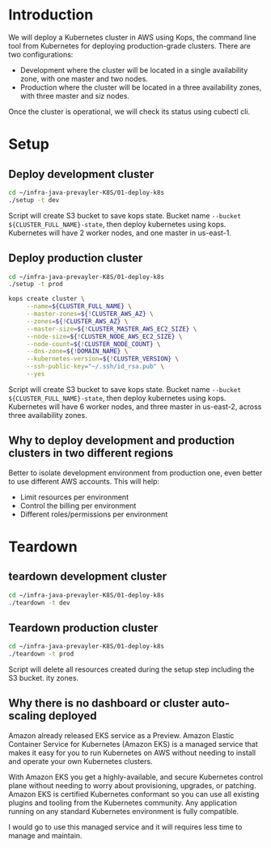 # Introduction
We will deploy a Kubernetes cluster in AWS using Kops, the command line tool from Kubernetes for deploying production-grade clusters. There are two configurations: 
* Development where the cluster will be located in a single availability zone, with one master and two nodes.
* Production where the cluster will be located in a three availability zones, with three master and siz nodes.

Once the cluster is operational, we will check its status using cubectl cli. 

# Setup
## Deploy development cluster

```bash
cd ~/infra-java-prevayler-K8S/01-deploy-k8s
./setup -t dev
```

Script will create S3 bucket to save kops state. Bucket name `--bucket ${CLUSTER_FULL_NAME}-state`, then deploy kubernetes using kops.
Kubernetes will have 2 worker nodes, and one master in us-east-1.

## Deploy production cluster

```bash
cd ~/infra-java-prevayler-K8S/01-deploy-k8s
./setup -t prod
```

```bash
kops create cluster \
     --name=${CLUSTER_FULL_NAME} \
     --master-zones=${!CLUSTER_AWS_AZ} \
     --zones=${!CLUSTER_AWS_AZ} \
     --master-size=${!CLUSTER_MASTER_AWS_EC2_SIZE} \
     --node-size=${!CLUSTER_NODE_AWS_EC2_SIZE} \
     --node-count=${!CLUSTER_NODE_COUNT} \
     --dns-zone=${!DOMAIN_NAME} \
     --kubernetes-version=${!CLUSTER_VERSION} \
     --ssh-public-key="~/.ssh/id_rsa.pub" \
     --yes
```

Script will create S3 bucket to save kops state. Bucket name `--bucket ${CLUSTER_FULL_NAME}-state`, then deploy kubernetes using kops.
Kubernetes will have 6 worker nodes, and three master in us-east-2, across three availability zones.

## Why to deploy development and production clusters in two different regions
Better to isolate development environment from production one, even better to use different AWS accounts. This will help:
* Limit resources per environment
* Control the billing per environment
* Different roles/permissions per environment


# Teardown
## teardown development cluster

```bash
cd ~/infra-java-prevayler-K8S/01-deploy-k8s
./teardown -t dev
```

## Teardown production cluster

```bash
cd ~/infra-java-prevayler-K8S/01-deploy-k8s
./teardown -t prod
```

Script will  delete all resources created during the setup step including the S3 bucket. ity zones.

## Why there is no dashboard or cluster auto-scaling deployed
Amazon already released EKS service as a Preview. Amazon Elastic Container Service for Kubernetes (Amazon EKS) is a managed service that
makes it easy for you to run Kubernetes on AWS without needing to install and operate your own Kubernetes clusters.

With Amazon EKS you get a highly-available, and secure Kubernetes control plane without needing to worry about provisioning, upgrades,
or patching. Amazon EKS is certified Kubernetes conformant so you can use all existing plugins and tooling from the Kubernetes
community. Any application running on any standard Kubernetes environment is fully compatible. 

I would go to use this managed service and it will requires less time to manage and maintain.


